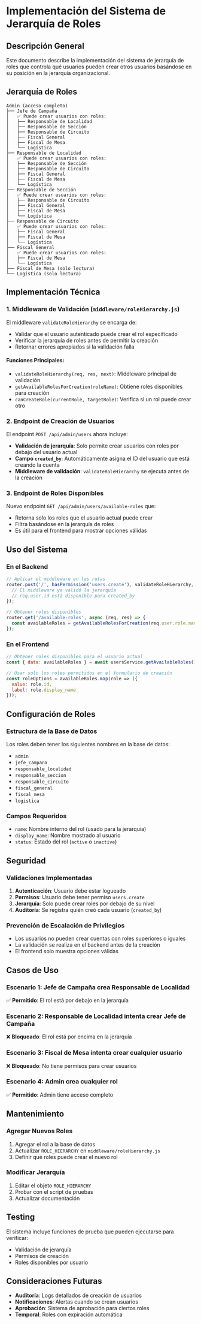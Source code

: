 # Implementación del Sistema de Jerarquía de Roles

## Descripción General

Este documento describe la implementación del sistema de jerarquía de roles que controla qué usuarios pueden crear otros usuarios basándose en su posición en la jerarquía organizacional.

## Jerarquía de Roles

```
Admin (acceso completo)
├── Jefe de Campaña
│   ✅ Puede crear usuarios con roles:
│   ├── Responsable de Localidad
│   ├── Responsable de Sección
│   ├── Responsable de Circuito
│   ├── Fiscal General
│   ├── Fiscal de Mesa
│   └── Logística
├── Responsable de Localidad
│   ✅ Puede crear usuarios con roles:
│   ├── Responsable de Sección
│   ├── Responsable de Circuito
│   ├── Fiscal General
│   ├── Fiscal de Mesa
│   └── Logística
├── Responsable de Sección
│   ✅ Puede crear usuarios con roles:
│   ├── Responsable de Circuito
│   ├── Fiscal General
│   ├── Fiscal de Mesa
│   └── Logística
├── Responsable de Circuito
│   ✅ Puede crear usuarios con roles:
│   ├── Fiscal General
│   ├── Fiscal de Mesa
│   └── Logística
├── Fiscal General
│   ✅ Puede crear usuarios con roles:
│   ├── Fiscal de Mesa
│   └── Logística
├── Fiscal de Mesa (solo lectura)
└── Logística (solo lectura)
```

## Implementación Técnica

### 1. Middleware de Validación (`middleware/roleHierarchy.js`)

El middleware `validateRoleHierarchy` se encarga de:

- Validar que el usuario autenticado puede crear el rol especificado
- Verificar la jerarquía de roles antes de permitir la creación
- Retornar errores apropiados si la validación falla

#### Funciones Principales:

- `validateRoleHierarchy(req, res, next)`: Middleware principal de validación
- `getAvailableRolesForCreation(roleName)`: Obtiene roles disponibles para creación
- `canCreateRole(currentRole, targetRole)`: Verifica si un rol puede crear otro

### 2. Endpoint de Creación de Usuarios

El endpoint `POST /api/admin/users` ahora incluye:

- **Validación de jerarquía**: Solo permite crear usuarios con roles por debajo del usuario actual
- **Campo `created_by`**: Automáticamente asigna el ID del usuario que está creando la cuenta
- **Middleware de validación**: `validateRoleHierarchy` se ejecuta antes de la creación

### 3. Endpoint de Roles Disponibles

Nuevo endpoint `GET /api/admin/users/available-roles` que:

- Retorna solo los roles que el usuario actual puede crear
- Filtra basándose en la jerarquía de roles
- Es útil para el frontend para mostrar opciones válidas

## Uso del Sistema

### En el Backend

```javascript
// Aplicar el middleware en las rutas
router.post('/', hasPermission('users.create'), validateRoleHierarchy, async (req, res) => {
  // El middleware ya validó la jerarquía
  // req.user.id está disponible para created_by
});

// Obtener roles disponibles
router.get('/available-roles', async (req, res) => {
  const availableRoles = getAvailableRolesForCreation(req.user.role.name);
});
```

### En el Frontend

```javascript
// Obtener roles disponibles para el usuario actual
const { data: availableRoles } = await usersService.getAvailableRoles();

// Usar solo los roles permitidos en el formulario de creación
const roleOptions = availableRoles.map(role => ({
  value: role.id,
  label: role.display_name
}));
```

## Configuración de Roles

### Estructura de la Base de Datos

Los roles deben tener los siguientes nombres en la base de datos:

- `admin`
- `jefe_campana`
- `responsable_localidad`
- `responsable_seccion`
- `responsable_circuito`
- `fiscal_general`
- `fiscal_mesa`
- `logistica`

### Campos Requeridos

- `name`: Nombre interno del rol (usado para la jerarquía)
- `display_name`: Nombre mostrado al usuario
- `status`: Estado del rol (`active` o `inactive`)

## Seguridad

### Validaciones Implementadas

1. **Autenticación**: Usuario debe estar logueado
2. **Permisos**: Usuario debe tener permiso `users.create`
3. **Jerarquía**: Solo puede crear roles por debajo de su nivel
4. **Auditoría**: Se registra quién creó cada usuario (`created_by`)

### Prevención de Escalación de Privilegios

- Los usuarios no pueden crear cuentas con roles superiores o iguales
- La validación se realiza en el backend antes de la creación
- El frontend solo muestra opciones válidas

## Casos de Uso

### Escenario 1: Jefe de Campaña crea Responsable de Localidad
✅ **Permitido**: El rol está por debajo en la jerarquía

### Escenario 2: Responsable de Localidad intenta crear Jefe de Campaña
❌ **Bloqueado**: El rol está por encima en la jerarquía

### Escenario 3: Fiscal de Mesa intenta crear cualquier usuario
❌ **Bloqueado**: No tiene permisos para crear usuarios

### Escenario 4: Admin crea cualquier rol
✅ **Permitido**: Admin tiene acceso completo

## Mantenimiento

### Agregar Nuevos Roles

1. Agregar el rol a la base de datos
2. Actualizar `ROLE_HIERARCHY` en `middleware/roleHierarchy.js`
3. Definir qué roles puede crear el nuevo rol

### Modificar Jerarquía

1. Editar el objeto `ROLE_HIERARCHY`
2. Probar con el script de pruebas
3. Actualizar documentación

## Testing

El sistema incluye funciones de prueba que pueden ejecutarse para verificar:

- Validación de jerarquía
- Permisos de creación
- Roles disponibles por usuario

## Consideraciones Futuras

- **Auditoría**: Logs detallados de creación de usuarios
- **Notificaciones**: Alertas cuando se crean usuarios
- **Aprobación**: Sistema de aprobación para ciertos roles
- **Temporal**: Roles con expiración automática
